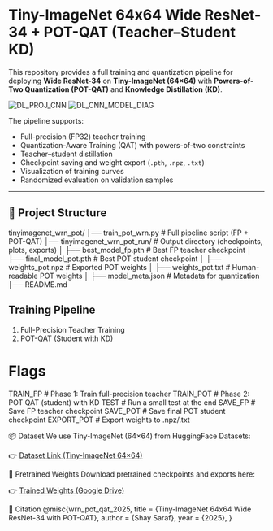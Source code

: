 # Tiny-ImageNet 64x64 Wide ResNet-34 + POT-QAT (Teacher–Student KD)
This repository provides a full training and quantization pipeline for deploying **Wide ResNet-34** on **Tiny-ImageNet (64×64)** with **Powers-of-Two Quantization (POT-QAT)** and **Knowledge Distillation (KD)**.

![DL_PROJ_CNN](https://github.com/user-attachments/assets/15296a73-4b73-476b-856c-b455aa1bd6a3)  ![DL_CNN_MODEL_DIAG](https://github.com/user-attachments/assets/cee973ed-8288-46ed-9d4e-fc2279cffed6)






The pipeline supports:
- Full-precision (FP32) teacher training  
- Quantization-Aware Training (QAT) with powers-of-two constraints  
- Teacher–student distillation  
- Checkpoint saving and weight export (`.pth`, `.npz`, `.txt`)  
- Visualization of training curves  
- Randomized evaluation on validation samples  

---

## 📂 Project Structure
tinyimagenet_wrn_pot/
│── train_pot_wrn.py # Full pipeline script (FP + POT-QAT)
│── tinyimagenet_wrn_pot_run/ # Output directory (checkpoints, plots, exports)
│ ├── best_model_fp.pth # Best FP teacher checkpoint
│ ├── final_model_pot.pth # Best POT student checkpoint
│ ├── weights_pot.npz # Exported POT weights
│ ├── weights_pot.txt # Human-readable POT weights
│ ├── model_meta.json # Metadata for quantization
│── README.md


##  Training Pipeline

1. Full-Precision Teacher Training
2. POT-QAT (Student with KD)

# Flags

TRAIN_FP          # Phase 1: Train full-precision teacher
TRAIN_POT         # Phase 2: POT QAT (student) with KD
TEST              # Run a small test at the end
SAVE_FP           # Save FP teacher checkpoint
SAVE_POT          # Save final POT student checkpoint
EXPORT_POT        # Export weights to .npz/.txt

📦 Dataset
We use Tiny-ImageNet (64×64) from HuggingFace Datasets:

👉 [Dataset Link (Tiny-ImageNet 64×64)](https://huggingface.co/datasets/zh-plus/tiny-imagenet/viewer/default/train?p=6)

💾 Pretrained Weights
Download pretrained checkpoints and exports here:

👉 [Trained Weights (Google Drive)](https://drive.google.com/drive/folders/1K92MTlDavK6B_w2fdO9Z_wknQAyGd7J1?usp=sharing)



📜 Citation
@misc{wrn_pot_qat_2025,
  title  = {Tiny-ImageNet 64x64 Wide ResNet-34 with POT-QAT},
  author = {Shay Saraf},
  year   = {2025},
}
